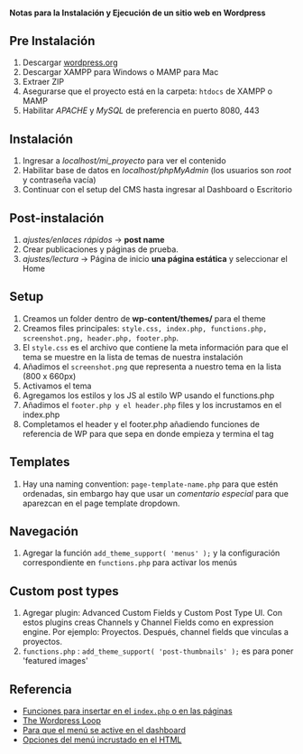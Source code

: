 #### Notas para la Instalación y Ejecución de un sitio web en Wordpress

__Pre Instalación__
---

1. Descargar [wordpress.org](http://wordpress.org)
2. Descargar XAMPP para Windows o MAMP para Mac
3. Extraer ZIP
2. Asegurarse que el proyecto está en la carpeta: `htdocs` de XAMPP o MAMP
1. Habilitar _APACHE_ y _MySQL_ de preferencia en puerto 8080, 443

__Instalación__
---

1. Ingresar a *localhost/mi_proyecto* para ver el contenido
4. Habilitar base de datos en *localhost/phpMyAdmin* (los usuarios son _root_ y contraseña vacía)
5. Continuar con el setup del CMS hasta ingresar al Dashboard o Escritorio

__Post-instalación__
---
1. *ajustes/enlaces rápidos* -> __post name__
2. Crear publicaciones y páginas de prueba. 
3. *ajustes/lectura* -> Página de inicio __una página estática__ y seleccionar el Home

__Setup__
---

1. Creamos un folder dentro de __wp-content/themes/__ para el theme
2. Creamos files principales: `style.css, index.php, functions.php, screenshot.png, header.php, footer.php`. 
3. El `style.css` es el archivo que contiene la meta información para que el tema se muestre en la lista de temas de nuestra instalación
4. Añadimos el `screenshot.png` que representa a nuestro tema en la lista (800 x 660px)
5. Activamos el tema
6. Agregamos los estilos y los JS al estilo WP usando el functions.php
7. Añadimos el `footer.php y el header.php` files y los incrustamos en el index.php 
8. Completamos el header y el footer.php añadiendo funciones de referencia de WP para que sepa en donde empieza y termina el tag

__Templates__
---

1. Hay una naming convention: `page-template-name.php` para que estén ordenadas, sin embargo hay que usar un _comentario especial_ para que aparezcan en el page template dropdown.

__Navegación__
---

1. Agregar la función `add_theme_support( 'menus' );` y la configuración correspondiente en `functions.php` para activar los menús

__Custom post types__
---

1. Agregar plugin: Advanced Custom Fields y Custom Post Type UI. Con estos plugins creas Channels y Channel Fields como en expression engine. Por ejemplo: Proyectos. Después, channel fields que vinculas a proyectos. 
2. `functions.php` : `add_theme_support( 'post-thumbnails' );` es para poner 'featured images'

__Referencia__
---

- [Funciones para insertar en el `index.php` o en las páginas](http://codex.wordpress.org/Function_Reference)
- [The Wordpress Loop](http://codex.wordpress.org/The_Loop)
- [Para que el menú se active en el dashboard](http://codex.wordpress.org/Function_Reference/add_theme_support)
- [Opciones del menú incrustado en el HTML](http://codex.wordpress.org/Function_Reference/wp_nav_menu)